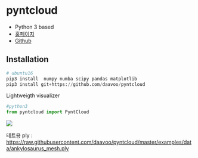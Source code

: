 # pyntcloud 

- Python 3 based
- [홈페이지](http://pyntcloud.readthedocs.io/en/latest/index.html#)
- [Github](https://github.com/daavoo/pyntcloud)

## Installation

```python 
# ubuntu16
pip3 install  numpy numba scipy pandas matplotlib
pip3 install git+https://github.com/daavoo/pyntcloud
```


Lightweigth visualizer

```python
#python3 
from pyntcloud import PyntCloud

```

![](https://raw.githubusercontent.com/daavoo/pyntcloud/master/docs/images/plot1.gif)


테트용 ply : https://raw.githubusercontent.com/daavoo/pyntcloud/master/examples/data/ankylosaurus_mesh.ply



